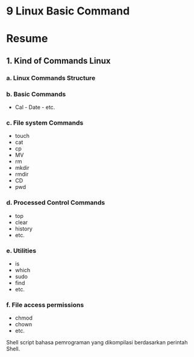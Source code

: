 # 9 Linux Basic Command

# Resume

## 1. Kind of Commands Linux
### a. Linux Commands Structure
### b. Basic Commands
- Cal - Date - etc.
### c. File system Commands
- touch
- cat
- cp
- MV
- rm
- mkdir
- rmdir
- CD
- pwd
### d. Processed Control Commands
- top
- clear
- history 
- etc. 
### e. Utilities
- is
- which
- sudo
- find
- etc.
### f. File access permissions
- chmod
- chown
- etc. 

Shell script bahasa pemrograman yang dikompilasi berdasarkan perintah Shell.
